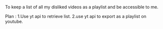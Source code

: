 To keep a list of all my disliked videos as a playlist and be accessible to me.

Plan :
1.Use yt api to retrieve list.
2.use yt api to export as a playlist on youtube.